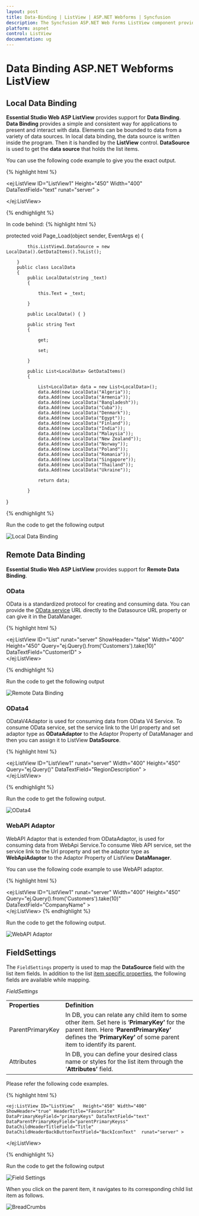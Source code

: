 ```yaml
---
layout: post
title: Data-Binding | ListView | ASP.NET Webforms | Syncfusion
description: The Syncfusion ASP.NET Web Forms ListView component provides a simple and consistent way for applications to present and interact with data.
platform: aspnet
control: ListView
documentation: ug
---
```


# Data Binding ASP.NET Webforms ListView

## Local Data Binding

**Essential Studio Web ASP ListView** provides support for **Data Binding**. **Data Binding** provides a simple and consistent way for applications to present and interact with data. Elements can be bounded to data from a variety of data sources. In local data binding, the data source is written inside the program. Then it is handled by the **ListView** control. **DataSource** is used to get the **data source** that holds the list items.


You can use the following code example to give you the exact output.

{% highlight html %}

<ej:ListView ID="ListView1"   Height="450" Width="400"  DataTextField="text" runat="server" >
  
 </ej:ListView>
 
{% endhighlight %}

In code behind:
{% highlight html %}

protected void Page_Load(object sender, EventArgs e)
        {

            this.ListView1.DataSource = new LocalData().GetDataItems().ToList();

        }
        public class LocalData
        {
            public LocalData(string _text)
            {

                this.Text = _text;

            }

            public LocalData() { }

            public string Text
            {

                get;

                set;

            }

            public List<LocalData> GetDataItems()
            {

                List<LocalData> data = new List<LocalData>();
                data.Add(new LocalData("Algeria"));
                data.Add(new LocalData("Armenia"));
                data.Add(new LocalData("Bangladesh"));
                data.Add(new LocalData("Cuba"));
                data.Add(new LocalData("Denmark"));
                data.Add(new LocalData("Egypt"));
                data.Add(new LocalData("Finland"));
                data.Add(new LocalData("India"));
                data.Add(new LocalData("Malaysia"));
                data.Add(new LocalData("New Zealand"));
                data.Add(new LocalData("Norway"));
                data.Add(new LocalData("Poland"));
                data.Add(new LocalData("Romania"));
                data.Add(new LocalData("Singapore"));
                data.Add(new LocalData("Thailand"));
                data.Add(new LocalData("Ukraine"));

                return data;

            }
 }


{% endhighlight %}

Run the code to get the following output

![Local Data Binding](Data-Binding_images/Data-Binding_img1.png) 

## Remote Data Binding

**Essential Studio Web ASP ListView** provides support for **Remote Data Binding**.

### OData

OData is a standardized protocol for creating and consuming data. You can provide the [OData service](http://www.odata.org/) URL directly to the Datasource URL property or can give it in the DataManager.

{% highlight html %}

  <ej:ListView ID="List" runat="server" ShowHeader="false" Width="400" Height="450" Query="ej.Query().from('Customers').take(10)" DataTextField="CustomerID" >
                <DataManager URL="http://js.syncfusion.com/ejservices/Wcf/Northwind.svc/" CrossDomain="true" />           
            </ej:ListView>

{% endhighlight %}


Run the code to get the following output


![Remote Data Binding](Data-Binding_images/odata_img1.png)

### OData4

ODataV4Adaptor is used for consuming data from OData V4 Service. To consume OData service, set the service link to the Url property and set adaptor type as **ODataAdaptor** to the Adaptor Property of DataManager and then you can assign it to ListView **DataSource**.



{% highlight html %}

   <ej:ListView ID="ListView1" runat="server"  Width="400" Height="450" Query="ej.Query()" DataTextField="RegionDescription" >
                <DataManager URL="http://services.odata.org/V4/Northwind/Northwind.svc/Regions/" Adaptor="ODataV4Adaptor" CrossDomain="true" />           
            </ej:ListView>

{% endhighlight %}


Run the code to get the following output.

![OData4](Data-Binding_images/odata4_img1.png)

### WebAPI Adaptor

WebAPI Adaptor that is extended from ODataAdaptor, is used for consuming data from WebApi Service.To consume Web API service, set the service link to the Url property and set the adaptor type as **WebApiAdaptor** to the Adaptor Property of ListView **DataManager**.

You can use the following code example to use WebAPI adaptor.

{% highlight html %}

<ej:ListView ID="ListView1" runat="server"  Width="400" Height="450" Query="ej.Query().from('Customers').take(10)" DataTextField="CompanyName" >
                <DataManager URL="http://js.syncfusion.com/ejServices/wcf/NorthWind.svc/" Adaptor="WebApiAdaptor" CrossDomain="true" />           
            </ej:ListView>
{% endhighlight %}

Run the code to get the following output.

![WebAPI Adaptor](Data-Binding_images/webapiadaptor_img1.png)


## FieldSettings

The `FieldSettings` property is used to map the **DataSource** field with the list item fields. In addition to the list [item specific properties](/aspnet/listview/grouped-list), the following fields are available while mapping.

_FieldSettings_

<table>
<tr>
<td>
<b>Properties</b></td><td>
<b>Definition</b></td></tr>
<tr>
<td>
ParentPrimaryKey</td><td>
In DB, you can relate any child item to some other item. Set here is ‘<b>PrimaryKey’</b> for the parent item. Here ‘<b>ParentPrimaryKey’</b> defines the ‘<b>PrimaryKey’</b> of some parent item to identify its parent.</td></tr>
<tr>
<td>
Attributes</td><td>
In DB, you can define your desired class name or styles for the list item through the ‘<b>Attributes’</b> field.</td></tr>
</table>


Please refer the following code examples.

{% highlight html %}

    <ej:ListView ID="ListView"   Height="450" Width="400" ShowHeader="true" HeaderTitle="Favourite" DataPrimaryKeyField="primaryKeys" DataTextField="text" DataParentPrimaryKeyField="parentPrimaryKeyss" DataChildHeaderTitleField="Title" DataChildHeaderBackButtonTextField="BackIconText"  runat="server" >
    
   </ej:ListView>
   
   
{% endhighlight %}

Run the code to get the following output

![Field Settings](Data-Binding_images/Data-Binding_img2.png) 


When you click on the parent item, it navigates to its corresponding child list item as follows.


![BreadCrumbs](Data-Binding_images/Data-Binding_img3.png) 

